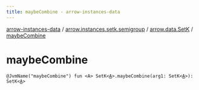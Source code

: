 ```yaml
---
title: maybeCombine - arrow-instances-data
---
```


[arrow-instances-data](../../index.html) / [arrow.instances.setk.semigroup](../index.html) / [arrow.data.SetK](index.html) / [maybeCombine](./maybe-combine.html)

# maybeCombine

`@JvmName("maybeCombine") fun <A> SetK<`[`A`](maybe-combine.html#A)`>.maybeCombine(arg1: SetK<`[`A`](maybe-combine.html#A)`>): SetK<`[`A`](maybe-combine.html#A)`>`